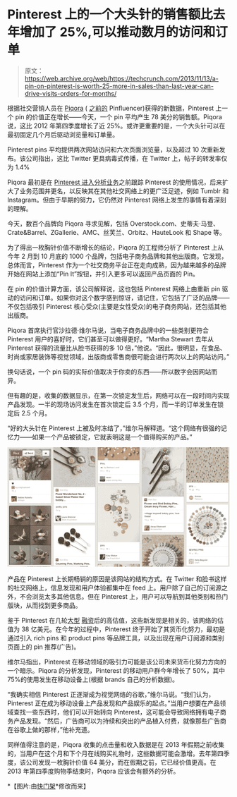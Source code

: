 # Pinterest 上的一个大头针的销售额比去年增加了 25%,可以推动数月的访问和订单 

> 原文：<https://web.archive.org/web/https://techcrunch.com/2013/11/13/a-pin-on-pinterest-is-worth-25-more-in-sales-than-last-year-can-drive-visits-orders-for-months/>

根据社交营销人员在 [Piqora](https://web.archive.org/web/20221006220052/http://www.piqora.com/) ( [之前的](https://web.archive.org/web/20221006220052/https://beta.techcrunch.com/2013/03/19/pinfluencer-is-now-piqora-as-it-preps-to-add-tumblr-twitter-and-more-to-its-social-marketing-net/) Pinfluencer)获得的新数据，Pinterest 上一个 pin 的价值正在增长——今天，一个 pin 平均产生 78 美分的销售额。Piqora 说，这比 2012 年第四季度增长了近 25%。或许更重要的是，一个大头针可以在最初固定几个月后驱动浏览量和订单量。

Pinterest pins 平均提供两次网站访问和六次页面浏览量，以及超过 10 次重新发布。该公司指出，这比 Twitter 更具病毒式传播，在 Twitter 上，帖子的转发率仅为 1.4%

Piqora 最初是在 [Pinterest 进入分析业务](https://web.archive.org/web/20221006220052/https://beta.techcrunch.com/2013/03/11/pinterest-launches-new-data-analytic-tool-for-businesses-as-it-prepares-to-monetize/)之前跟踪 Pinterest 的使用情况，后来扩大了业务范围并更名，以反映其在其他社交网络上的更广泛足迹，例如 Tumblr 和 Instagram。但由于早期的努力，它仍然对 Pinterest 网络上发生的事情有着深刻的理解。

今天，数百个品牌向 Piqora 寻求见解，包括 Overstock.com、史蒂夫·马登、Crate&Barrel、ZGallerie、AMC、丝芙兰、Orbitz、HauteLook 和 Shape 等。

为了得出一枚胸针价值不断增长的结论，Piqora 的工程师分析了 Pinterest 上从今年 2 月到 10 月底的 1000 个品牌，包括电子商务品牌和其他出版商。它发现，总体而言，Pinterest 作为一个社交商务平台正在走向成熟，因为越来越多的品牌开始在网站上添加“Pin It”按钮，并引入更多可以返回产品页面的 Pin。

在 pin 的价值计算方面，该公司解释说，这也包括 Pinterest 网络上由重新 pin 驱动的访问和订单。如果你对这个数字感到惊讶，请记住，它包括了广泛的品牌——不仅包括吸引 Pinterest 核心受众(主要是女性受众)的电子商务网站，还包括其他出版商。

Piqora 首席执行官沙拉德·维尔马说，当电子商务品牌中的一些类别更符合 Pinterest 用户的喜好时，它们甚至可以做得更好。“Martha Stewart 去年从 Pinterest 获得的流量比从脸书获得的多 10 倍，”他说。“因此，很明显，在食品、时尚或家居装饰等视觉领域，出版商或零售商很可能会进行两次以上的网站访问。”

换句话说，一个 pin 码的实际价值取决于你卖的东西——所以数字会因网站而异。

但有趣的是，收集的数据显示，在第一次锁定发生后，网络可以在一段时间内实现产品发现。一半的现场访问发生在首次锁定后 3.5 个月，而一半的订单发生在锁定后 2.5 个月。

“好的大头针在 Pinterest 上被及时冻结了，”维尔马解释道。“这个网络有很强的记忆力——如果一个产品被锁定，它就表明这是一个值得购买的产品。”

[![pinterest pins](img/ebaf7dbcdccaf2b0255e250eb1251140.png)](https://web.archive.org/web/20221006220052/https://beta.techcrunch.com/2013/10/17/tailwind-buys-pinreach-as-pinterest-analytics-startups-consolidate/screen-shot-2013-10-17-at-15-52-54/)

产品在 Pinterest 上长期畅销的原因是该网站的结构方式。在 Twitter 和脸书这样的社交网络上，信息发现和用户体验都集中在 feed 上。用户除了自己的订阅源之外，不会浏览太多其他信息。但在 Pinterest 上，用户可以导航到其他类别和热门版块，从而找到更多商品。

鉴于 Pinterest 在几轮[大型](https://web.archive.org/web/20221006220052/https://beta.techcrunch.com/2013/02/20/pinterest-confirms-massive-new-200-million-series-d-funding-round-and-2-5-billion-valuation/) [融资](https://web.archive.org/web/20221006220052/https://beta.techcrunch.com/2013/10/23/confirmed-pinterest-raises-225-million/)后的高估值，这些新发现是相关的，该网络的估值为 38 亿美元。在今年的过程中，Pinterest 终于开始了其货币化努力，最初是通过引入 rich pins 和 product pins 等品牌工具，以及出现在用户订阅源和类别页面上的 pin 推荐(广告)。

维尔马指出，Pinterest 在移动领域的吸引力可能是该公司未来货币化努力方向的一个暗示。Piqora 的分析发现，Pinterest 的移动用户群今年增长了 50%，其中 75%的使用发生在移动设备上(根据 brands 自己的分析数据)。

“我确实相信 Pinterest 正逐渐成为视觉网络的谷歌，”维尔马说。“我们认为，Pinterest 正在成为移动设备上产品发现和产品娱乐的起点。”当用户想要在产品领域查找一些东西时，他们可以开始转向 Pinterest，这可能会导致网络拥有电子商务产品发现。“然后，广告商可以为持续和突出的产品植入付费，就像那些广告商在谷歌上做的那样，”他补充道。

同样值得注意的是，Piqora 收集的点击量和收入数据是在 2013 年假期之前收集的，当用户在这个月和下个月在线购买礼物时，这些数据可能会激增。去年第四季度，该公司发现一枚胸针价值 64 美分，而在假期之前，它已经价值更高。在 2013 年第四季度购物季结束时，Piqora 应该会有额外的分析。

*【图片:由[快门架](https://web.archive.org/web/20221006220052/http://www.shutterstock.com/)*修改而来】